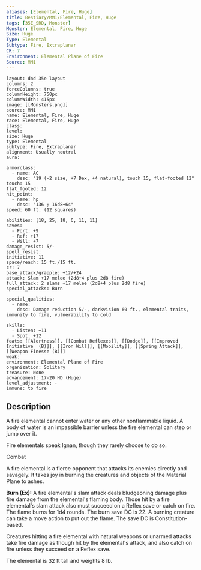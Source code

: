 ```yaml
---
aliases: [Elemental, Fire, Huge]
title: Bestiary/MM1/Elemental, Fire, Huge
tags: [35E_SRD, Monster]
Monster: Elemental, Fire, Huge
Size: Huge
Type: Elemental
Subtype: Fire, Extraplanar
CR: 7
Environnent: Elemental Plane of Fire
Source: MM1
---
```


```statblock
layout: dnd 35e layout
columns: 2
forceColumns: true
columnHeight: 750px
columnWidth: 415px
image: [[Monsters.png]]
source: MM1
name: Elemental, Fire, Huge
race: Elemental, Fire, Huge
class: 
level: 
size: Huge
type: Elemental
subtype: Fire, Extraplanar
alignment: Usually neutral
aura: 

armorclass:
  - name: AC
    desc: "19 (-2 size, +7 Dex, +4 natural), touch 15, flat-footed 12"
touch: 15
flat_footed: 12
hit_point:
  - name: hp
    desc: "136 ; 16d8+64"
speed: 60 ft. (12 squares)

abilities: [18, 25, 18, 6, 11, 11]
saves:
  - Fort: +9
  - Ref: +17
  - Will: +7
damage_resist: 5/-
spell_resist: 
initiative: 11
space/reach: 15 ft./15 ft.
cr: 7
base_attack/grapple: +12/+24
attack: Slam +17 melee (2d8+4 plus 2d8 fire)
full_attack: 2 slams +17 melee (2d8+4 plus 2d8 fire)
special_attacks: Burn

special_qualities:
  - name: 
    desc: Damage reduction 5/-, darkvision 60 ft., elemental traits, immunity to fire, vulnerability to cold

skills:
  - Listen: +11
  - Spot: +12
feats: [[Alertness]], [[Combat Reflexes]], [[Dodge]], [[Improved Initiative  (B)]], [[Iron Will]], [[Mobility]], [[Spring Attack]], [[Weapon Finesse (B)]]
weak: 
environment: Elemental Plane of Fire
organization: Solitary
treasure: None
advancement: 17-20 HD (Huge)
level_adjustment: -
immune: to fire
```

## Description

<p>A fire elemental cannot enter water or any other nonflammable liquid. A body of water is an impassible barrier unless the fire elemental can step or jump over it.</p>
<p>Fire elementals speak Ignan, though they rarely choose to do so.</p>
<p>Combat</p>
<p>A fire elemental is a fierce opponent that attacks its enemies directly and savagely. It takes joy in burning the creatures and objects of the Material Plane to ashes.</p>
<p>
            <b>Burn (Ex):</b> A fire elemental's slam attack deals bludgeoning damage plus fire damage from the elemental's flaming body. Those hit by a fire elemental's slam attack also must succeed on a Reflex save or catch on fire. The flame burns for 1d4 rounds. The burn save DC is 22. A burning creature can take a move action to put out the flame. The save DC is Constitution- based.</p>
<p>Creatures hitting a fire elemental with natural weapons or unarmed attacks take fire damage as though hit by the elemental's attack, and also catch on fire unless they succeed on a Reflex save.</p>
<p>The elemental is 32 ft tall and weights 8 lb.</p>